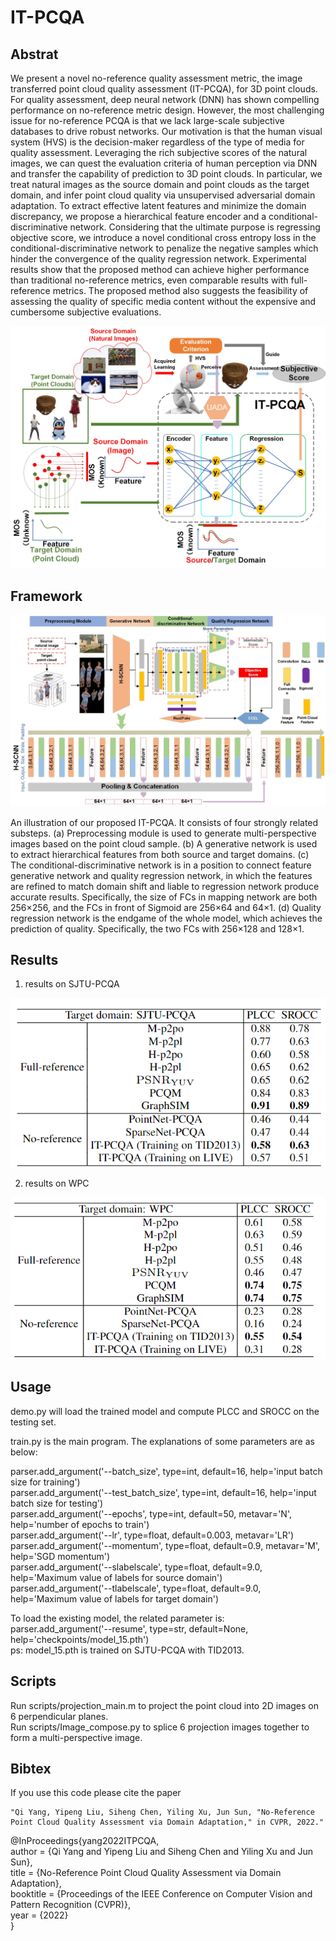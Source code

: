 # IT-PCQA

Abstrat
-------
We present a novel no-reference quality assessment metric, the image transferred point cloud quality assessment (IT-PCQA), for 3D point clouds.  For quality assessment, deep neural network (DNN) has shown compelling performance on no-reference metric design. However, the most challenging issue for no-reference PCQA is that we lack large-scale subjective databases to drive robust networks. Our motivation is that the human visual system (HVS) is the decision-maker regardless of the type of media for quality assessment. Leveraging the rich subjective scores of the natural images, we can quest the evaluation criteria of human perception via DNN and transfer the capability of prediction to 3D point clouds. In particular, we treat natural images as the source domain and point clouds as the target domain, and infer point cloud quality via unsupervised adversarial domain adaptation. To extract effective latent features and minimize the domain discrepancy, we propose a hierarchical feature encoder and a conditional-discriminative network. Considering that the ultimate purpose is regressing objective score, we introduce a novel conditional cross entropy loss in the conditional-discriminative network to penalize the negative samples which hinder the convergence of the quality regression network. Experimental results show that the proposed method can achieve higher performance than traditional no-reference metrics, even comparable results with full-reference metrics. The proposed method also suggests the feasibility of assessing the quality of specific media content without the expensive and cumbersome subjective evaluations.

![motivation](img/toy_example_DA.jpg)

Framework
-----------
![motivation](img/Net.jpg)

An illustration of our proposed IT-PCQA. It consists of four strongly related substeps. (a) Preprocessing module is used to generate multi-perspective images based on the point cloud sample. (b) A generative network is used to extract hierarchical features from both source and target domains. (c) The conditional-discriminative network is in a position to connect feature generative network and quality regression network, in which the features are refined to match domain shift and liable to regression network produce accurate results. Specifically, the size of FCs in mapping network are both 256×256, and the FCs in front of Sigmoid are 256×64 and 64×1. (d) Quality regression network is the endgame of the whole model, which achieves the prediction of quality. Specifically, the two FCs with 256×128 and 128×1.

Results
-----------
1. results on SJTU-PCQA


![motivation](img/exp1.png)

2. results on WPC


![motivation](img/exp2.png)


Usage
-----------

demo.py will load the trained model and compute PLCC and SROCC on the testing set.  

train.py is the main program. The explanations of some parameters are as below: 

parser.add_argument('--batch_size', type=int, default=16,
                        help='input batch size for training')  
parser.add_argument('--test_batch_size', type=int, default=16,
					help='input batch size for testing')  
parser.add_argument('--epochs', type=int, default=50, metavar='N',
					help='number of epochs to train')  
parser.add_argument('--lr', type=float, default=0.003, metavar='LR')  
parser.add_argument('--momentum', type=float, default=0.9, metavar='M',
					help='SGD momentum')  
parser.add_argument('--slabelscale', type=float, default=9.0,
					help='Maximum value of labels for source domain')  
parser.add_argument('--tlabelscale', type=float, default=9.0,
					help='Maximum value of labels for target domain') 
					
To load the existing model, the related parameter is:  
parser.add_argument('--resume', type=str, default=None,
                  help='checkpoints/model_15.pth')  
ps: model_15.pth is trained on SJTU-PCQA with TID2013.

Scripts
-----------
Run scripts/projection_main.m to project the point cloud into 2D images on 6 perpendicular planes.  
Run scripts/Image_compose.py to splice 6 projection images together to form a multi-perspective image.
					
Bibtex
-----------
If you use this code please cite the paper   

    "Qi Yang, Yipeng Liu, Siheng Chen, Yiling Xu, Jun Sun, "No-Reference Point Cloud Quality Assessment via Domain Adaptation," in CVPR, 2022."  
     
@InProceedings{yang2022ITPCQA,  
author = {Qi Yang and Yipeng Liu and Siheng Chen and Yiling Xu and Jun Sun},  
title = {No-Reference Point Cloud Quality Assessment via Domain Adaptation},  
booktitle = {Proceedings of the IEEE Conference on Computer Vision and Pattern Recognition (CVPR)},  
year = {2022}  
}
  					
